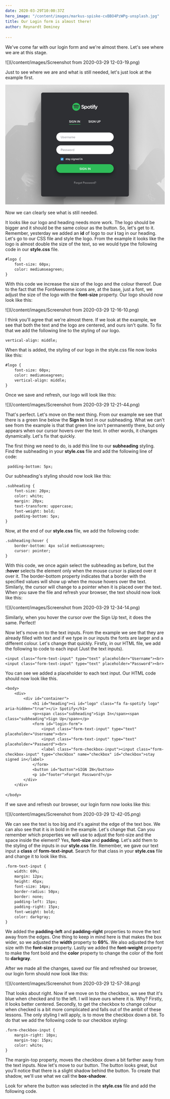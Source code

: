 ```yaml
---
date: 2020-03-29T10:00:37Z
hero_image: "/content/images/markus-spiske-cvBBO4PzWPg-unsplash.jpg"
title: Our Login form is almost there!
author: Reynardt Deminey

---
```

We've come far with our login form and we're almost there. Let's see where we are at this stage.

![](/content/images/Screenshot from 2020-03-29 12-03-19.png)

Just to see where we are and what is still needed, let's just look at the example first.

![](/content/images/spotify.png)

Now we can clearly see what is still needed. 

It looks like our logo and heading needs more work. The logo should be bigger and it should be the same colour as the button. So, let's get to it. Remember, yesterday we added an **id** of logo to our **i** tag in our heading. Let's go to our CSS file and style the logo. From the example it looks like the logo is almost double the size of the text, so we would type the following code in our **style.css** file.

    #logo {
        font-size: 60px;
        color: mediumseagreen;
    }

With this code we increase the size of the logo and the colour thereof. Due to the fact that the FontAwesome icons are, at the base, just a font, we adjust the size of the logo with the **font-size** property. Our logo should now look like this:

![](/content/images/Screenshot from 2020-03-29 12-16-10.png)

I think you'll agree that we're almost there. If we look at the example, we see that both the text and the logo are centered, and ours isn't quite. To fix that we add the following line to the styling of our logo.

    vertical-align: middle;

When that is added, the styling of our logo in the style.css file now looks like this:

    #logo {
        font-size: 60px;
        color: mediumseagreen;
        vertical-align: middle;
    }

Once we save and refresh, our logo will look like this:

![](/content/images/Screenshot from 2020-03-29 12-21-44.png)

That's perfect. Let's move on the next thing. From our example we see that there is a green line below the **Sign In** text in our subheading. What we can't see from the example is that that green line isn't permanently there, but only appears when our cursor hovers over the text. In other words, it changes dynamically. Let's fix that quickly.

The first thing we need to do, is add this line to our **subheading** styling. Find the subheading in your **style.css** file and add the following line of code:

     padding-bottom: 5px;

Our subheading's styling should now look like this:

    .subheading {
        font-size: 20px;
        color: white;
        margin: 20px;
        text-transform: uppercase;
        font-weight: bold;
        padding-bottom: 5px;
    }

Now, at the end of our **style.css** file, we add the following code:

    .subheading:hover {    
        border-bottom: 4px solid mediumseagreen;
        cursor: pointer;
    }

With this code, we once again select the subheading as before, but the **:hover** selects the element only when the mouse cursor is placed over it over it. The border-bottom property indicates that a border with the specified values will show up when the mouse hovers over the text. Similarly, the cursor will change to a pointer when it is placed over the text. When you save the file and refresh your browser, the text should now look like this:

![](/content/images/Screenshot from 2020-03-29 12-34-14.png)

Similarly, when you hover the cursor over the Sign Up text, it does the same. Perfect! 

Now let's move on to the text inputs. From the example we see that they are already filled with text and if we type in our inputs the fonts are larger and a different colour. Let's change that quickly. Firstly, in our HTML file, we add the following to code to each input (Just the text inputs).

    <input class="form-text-input" type="text" placeholder="Username"><br>
    <input class="form-text-input" type="text" placeholder="Password"><br> 

You can see we added a placeholder to each text input. Our HTML code should now look like this.

    <body>
        <div>
            <div id="container">
                <h1 id="heading"><i id="logo" class="fa fa-spotify logo" aria-hidden="true"></i> Spotify</h1>
                <p><span class="subheading">Sign In</span><span class="subheading">Sign Up</span></p>
                <form id="login-form">
                    <input class="form-text-input" type="text" placeholder="Username"><br>
                    <input class="form-text-input" type="text" placeholder="Password"><br> 
                    <label class="form-checkbox-input"><input class="form-checkbox-input" type="checkbox" name="checkbox" id="checkbox">stay signed in</label>
                </form>
                <button id="button">SIGN IN</button>
                <p id="footer">Forgot Password?</p>
            </div>
        </div>
            
    </body>

If we save and refresh our browser, our login form now looks like this:

![](/content/images/Screenshot from 2020-03-29 12-42-05.png)

We can see the text is too big and it's against the edge of the text box. We can also see that it is in bold in the example. Let's change that. Can you remember which properties we will use to adjust the font-size and the space inside the element? Yes, **font-size** and **padding**. Let's add them to the styling of the inputs in our **style.css** file. Remember, we gave our text input a **class** of **form-text-input**. Search for that class in your **style.css** file and change it to look like this.

    .form-text-input {
        width: 69%;
        margin: 12px;
        height: 45px;
        font-size: 14px;
        border-radius: 50px;
        border: none;
        padding-left: 15px;
        padding-right: 15px;
        font-weight: bold;
        color: darkgray;
    }

We added the **padding-left** and **padding-right** properties to move the text away from the edges. One thing to keep in mind here is that makes the box wider, so we adjusted the **width** property to **69%**. We also adjusted the font size with the **font-size** property. Lastly we added the **font-weight** property to make the font bold and the **color** property to change the color of the font to **darkgray**.

After we made all the changes, saved our file and refreshed our browser, our login form should now look like this:

![](/content/images/Screenshot from 2020-03-29 12-57-38.png)

That looks about right. Now if we move on to the checkbox, we see that it's blue when checked and to the left. I will leave ours where it is. Why? Firstly, it looks better centered. Secondly, to get the checkbox to change colour when checked is a bit more complicated and falls out of the ambit of these lessons. The only styling I will apply, is to move the checkbox down a bit. To do that we add the following code to our checkbox styling:

    .form-checkbox-input {
        margin-right: 10px;
        margin-top: 15px;
        color: white;    
    }

The margin-top property, moves the checkbox down a bit farther away from the text inputs. Now let's move to our button. The button looks great, but you'll notice that there is a slight shadow behind the button. To create that shadow, we'll use what we call the **box-shadow**.

Look for where the button was selected in the **style.css** file and add the following code.